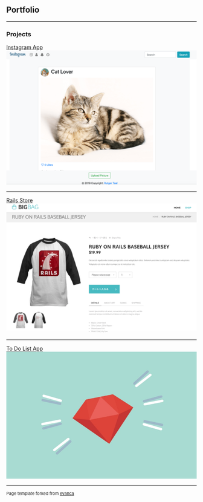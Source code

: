 ## Portfolio

---

### Projects 

[Instagram App](/sample_page)
<img src="images/insta-app-min.png?raw=true"/>

---
[Rails Store](https://bitbucket.org/rutgertaal/potepanec/src/master/)
<img src="images/rails-store-app-min.png?raw=true"/>

---
[To Do List App](http://example.com/)
<img src="images/rails-app-min.jpg?raw=true"/>

---
<p style="font-size:11px">Page template forked from <a href="https://github.com/evanca/quick-portfolio">evanca</a></p>
<!-- Remove above link if you don't want to attibute -->
